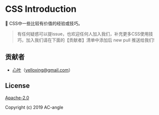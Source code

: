 # CSS Introduction
🗿 CSS中一些比较有价值的经验或技巧。

> 有任何疑惑可以提issue，也欢迎任何人加入我们，补充更多CSS使用技巧，加入我们请在下面的【贡献者】清单中添加后 new pull 推送给我们!

## 贡献者

- [心叶](https://github.com/yelloxing)（yelloxing@gmail.com）

## License

[Apache-2.0](https://github.com/AC-angle/css-Introduction/blob/master/LICENSE)

Copyright (c) 2019 AC-angle

